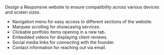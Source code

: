 Design a Responsive website to ensure compatibility across various devices and screen sizes.
- Navigation menu for easy access to different sections of the website.
- Marquee scrolling for showcasing services.
- Clickable portfolio items opening in a new tab.
- Embedded videos for displaying client reviews.
- Social media links for connecting with the founder.
- Contact information for reaching out via email.
